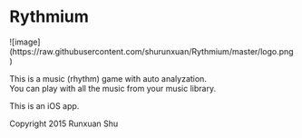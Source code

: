 # Rythmium
<p>
![image](https://raw.githubusercontent.com/shurunxuan/Rythmium/master/logo.png)
<p/>
<p>
This is a music (rhythm) game with auto analyzation.<br />
You can play with all the music from your music library.
<p/>
<p>
This is an iOS app.<br />
<p/>
<p>
Copyright 2015 Runxuan Shu
<p/>
